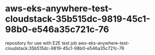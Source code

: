 # aws-eks-anywhere-test-cloudstack-35b515dc-9819-45c1-98b0-e546a35c721c-76
repository for use with E2E test job aws-eks-anywhere-test-cloudstack:35b515dc-9819-45c1-98b0-e546a35c721c-76
